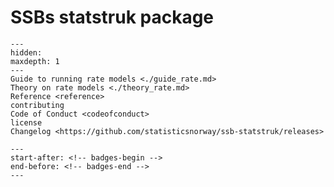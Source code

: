 # SSBs statstruk package

```{toctree}
---
hidden:
maxdepth: 1
---
Guide to running rate models <./guide_rate.md>
Theory on rate models <./theory_rate.md>
Reference <reference>
contributing
Code of Conduct <codeofconduct>
license
Changelog <https://github.com/statisticsnorway/ssb-statstruk/releases>
```

```{include} ./../README.md
---
start-after: <!-- badges-begin -->
end-before: <!-- badges-end -->
---
```
